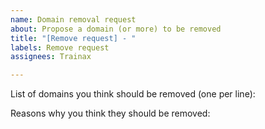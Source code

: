 ```yaml
---
name: Domain removal request
about: Propose a domain (or more) to be removed
title: "[Remove request] - "
labels: Remove request
assignees: Trainax

---
```


List of domains you think should be removed (one per line):



Reasons why you think they should be removed:
